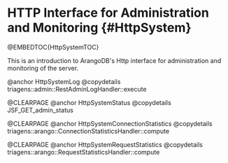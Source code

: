 HTTP Interface for Administration and Monitoring {#HttpSystem}
==============================================================

@EMBEDTOC{HttpSystemTOC}

This is an introduction to ArangoDB's Http interface for administration and
monitoring of the server.

@anchor HttpSystemLog
@copydetails triagens::admin::RestAdminLogHandler::execute

@CLEARPAGE
@anchor HttpSystemStatus
@copydetails JSF_GET_admin_status

@CLEARPAGE
@anchor HttpSystemConnectionStatistics
@copydetails triagens::arango::ConnectionStatisticsHandler::compute

@CLEARPAGE
@anchor HttpSystemRequestStatistics
@copydetails triagens::arango::RequestStatisticsHandler::compute
